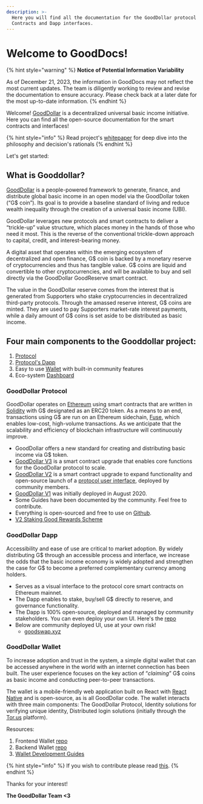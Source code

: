 ```yaml
---
description: >-
  Here you will find all the documentation for the GoodDollar protocol Smart
  Contracts and Dapp interfaces.
---
```


# Welcome to GoodDocs!

{% hint style="warning" %}
**Notice of Potential Information Variability**

As of December 21, 2023, the information in GoodDocs may not reflect the most current updates. The team is diligently working to review and revise the documentation to ensure accuracy. Please check back at a later date for the most up-to-date information.
{% endhint %}

Welcome! [GoodDollar](https://gooddollar.org/) is a decentralized universal basic income initiative. Here you can find all the open-source documentation for the smart contracts and interfaces!

{% hint style="info" %}
Read project's [whitepaper](http://whitepaper.gooddollar.org) for deep dive into the philosophy and decision's rationals
{% endhint %}

Let's get started:

## What is Gooddollar?

[GoodDollar](http://www.gooddollar.org/) is a people-powered framework to generate, finance, and distribute global basic income in an open model via the GoodDollar token (“G$ coin”). Its goal is to provide a baseline standard of living and reduce wealth inequality through the creation of a universal basic income (UBI).&#x20;

GoodDollar leverages new protocols and smart contracts to deliver a “trickle-up” value structure, which places money in the hands of those who need it most. This is the reverse of the conventional trickle-down approach to capital, credit, and interest-bearing money.

A digital asset that operates within the emerging ecosystem of decentralized and open finance, G$ coin is backed by a monetary reserve of cryptocurrencies and thus has tangible value. G$ coins are liquid and convertible to other cryptocurrencies, and will be available to buy and sell directly via the GoodDollar GoodReserve smart contract.

The value in the GoodDollar reserve comes from the interest that is generated from Supporters who stake cryptocurrencies in decentralized third-party protocols. Through the amassed reserve interest, G$ coins are minted. They are used to pay Supporters market-rate interest payments, while a daily amount of G$ coins is set aside to be distributed as basic income.

## Four main components to the Gooddollar project:

1. [Protocol](./#gooddollar-protocol)
2. [Protocol's Dapp](./#gooddollar-dapp-v2-not-yet-deployed)
3. Easy to use [Wallet](./#gooddollar-wallet) with built-in community features
4. Eco-system [Dashboard](http://dashboard.gooddollar.org)

### GoodDollar Protocol

GoodDollar operates on [Ethereum](https://ethereum.org/en/) using smart contracts that are written in [Solidity](https://solidity.readthedocs.io/en/v0.7.0/) with G$ designated as an ERC20 token.  As a means to an end, transactions using G$ are run on an Ethereum sidechain, [Fuse](https://fuse.io/), which enables low-cost, high-volume transactions. As we anticipate that the scalability and efficiency of blockchain infrastructure will continuously improve.

* GoodDollar offers a new standard for creating and distributing basic income via G$ token.
* [GoodDollar V3](protocol-v3-documentation/) is a smart contract upgrade that enables core functions for the GoodDollar protocol to scale.
* [GoodDollar V2](protocol-v3-documentation/previous-protocol-versions/protocol-v2/) is a smart contract upgrade to expand functionality and open-source launch of a [protocol user interface](gooddapp-developer-guides/deploy-your-own-gooddapp-ui.md), deployed by community members.
* [GoodDollar V1](protocol-v3-documentation/previous-protocol-versions/smart-contracts-guide/) was initially deployed in August 2020.&#x20;
* Some Guides have been documented by the community. Feel free to contribute.
* Everything is open-sourced and free to use on [Github](https://github.com/GoodDollar/GoodProtocol).
* [V2 Staking Good Rewards Scheme](protocol-v3-documentation/previous-protocol-versions/protocol-v2/systems-elements/#4.-staking-rewards-annual-percentage-returns)

### GoodDollar Dapp

Accessibility and ease of use are critical to market adoption. By widely distributing G$ through an accessible process and interface, we increase the odds that the basic income economy is widely adopted and strengthen the case for G$ to become a preferred complementary currency among holders.

* Serves as a visual interface to the protocol core smart contracts on Ethereum mainnet.
* The Dapp enables to stake, buy/sell G$ directly to reserve, and governance functionality.
* The Dapp is 100% open-source, deployed and managed by community stakeholders. You can even deploy your own UI. Here's the [repo](https://github.com/GoodDollar/GoodProtocolUI)
* Below are community deployed UI, use at your own risk!
  * [goodswap.xyz](http://goodswap.xyz)

### GoodDollar Wallet

To increase adoption and trust in the system, a simple digital wallet that can be accessed anywhere in the world with an internet connection has been built. The user experience focuses on the key action of “_claiming_” G$ coins as basic income and conducting peer-to-peer transactions.&#x20;

The wallet is a mobile-friendly web application built on React with [React Native](https://reactnative.dev/) and is open-source, as is all GoodDollar code. The wallet interacts with three main components: The GoodDollar Protocol, Identity solutions for verifying unique identity, Distributed login solutions (initially through the [Tor.us](https://tor.us/) platform).

Resources:

1. Frontend Wallet [repo](https://github.com/GoodDollar/GoodDAPP)
2. Backend Wallet [repo](https://github.com/GoodDollar/GoodServer)
3. [Wallet Development Guides](developer-guides/)

{% hint style="info" %}
If you wish to contribute please read [this](contributing.md).
{% endhint %}

Thanks for your interest!

**The GoodDollar Team <3**
